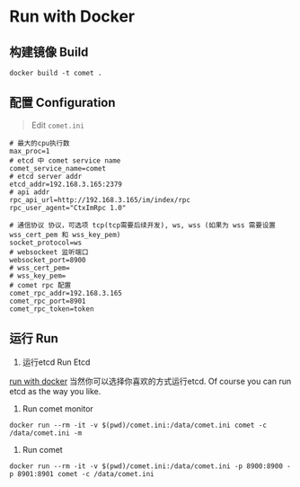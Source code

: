 # Run with Docker

## 构建镜像 Build

```
docker build -t comet .
```

## 配置 Configuration

> Edit `comet.ini`

```
# 最大的cpu执行数
max_proc=1
# etcd 中 comet service name
comet_service_name=comet
# etcd server addr
etcd_addr=192.168.3.165:2379
# api addr
rpc_api_url=http://192.168.3.165/im/index/rpc
rpc_user_agent="CtxImRpc 1.0"

# 通信协议 协议，可选项 tcp(tcp需要后续开发), ws, wss (如果为 wss 需要设置 wss_cert_pem 和 wss_key_pem)
socket_protocol=ws
# websockeet 监听端口
websocket_port=8900
# wss_cert_pem=
# wss_key_pem=
# comet rpc 配置
comet_rpc_addr=192.168.3.165
comet_rpc_port=8901
comet_rpc_token=token
```

## 运行 Run

1. 运行etcd Run Etcd

[run with docker](https://github.com/Gopusher/awesome/blob/master/docker/docker-compose.yml)
当然你可以选择你喜欢的方式运行etcd. Of course you can run etcd as the way you like.

1. Run comet monitor

```
docker run --rm -it -v $(pwd)/comet.ini:/data/comet.ini comet -c /data/comet.ini -m
```

1. Run comet

```
docker run --rm -it -v $(pwd)/comet.ini:/data/comet.ini -p 8900:8900 -p 8901:8901 comet -c /data/comet.ini
```

